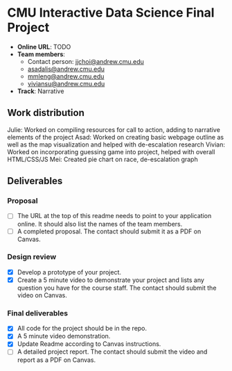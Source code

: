 # CMU Interactive Data Science Final Project

* **Online URL**: TODO
* **Team members**:
  * Contact person: jjchoi@andrew.cmu.edu
  * asadalis@andrew.cmu.edu
  * mmleng@andrew.cmu.edu
  * viviansu@andrew.cmu.edu
* **Track**: Narrative

## Work distribution

Julie: Worked on compiling resources for call to action, adding to narrative elements of the project
Asad: Worked on creating basic webpage outline as well as the map visualization and helped with de-escalation research
Vivian: Worked on incorporating guessing game into project, helped with overall HTML/CSS/JS
Mei: Created pie chart on race, de-escalation graph

## Deliverables

### Proposal

- [ ] The URL at the top of this readme needs to point to your application online. It should also list the names of the team members.
- [ ] A completed proposal. The contact should submit it as a PDF on Canvas.

### Design review

- [x] Develop a prototype of your project.
- [x] Create a 5 minute video to demonstrate your project and lists any question you have for the course staff. The contact should submit the video on Canvas.

### Final deliverables

- [x] All code for the project should be in the repo.
- [x] A 5 minute video demonstration.
- [x] Update Readme according to Canvas instructions.
- [ ] A detailed project report. The contact should submit the video and report as a PDF on Canvas.
